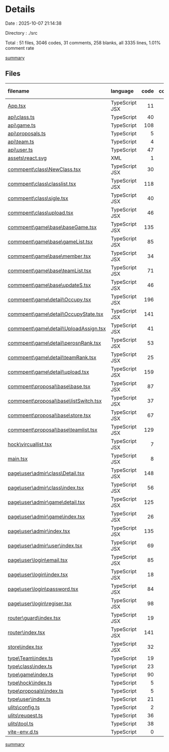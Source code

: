 # Details

Date : 2025-10-07 21:14:38

Directory : ./src

Total : 51 files,  3046 codes, 31 comments, 258 blanks, all 3335 lines, 1.01% comment rate

[summary](results.md)

## Files
| filename | language | code | comment | blank | total | comment rate |
| :--- | :--- | ---: | ---: | ---: | ---: | ---: |
| [App.tsx](../src\App.tsx) | TypeScript JSX | 11 | 0 | 2 | 13 | 0.00% |
| [api\class.ts](../src\api\class.ts) | TypeScript | 40 | 0 | 6 | 46 | 0.00% |
| [api\game.ts](../src\api\game.ts) | TypeScript | 108 | 0 | 25 | 133 | 0.00% |
| [api\proposals.ts](../src\api\proposals.ts) | TypeScript | 5 | 0 | 1 | 6 | 0.00% |
| [api\team.ts](../src\api\team.ts) | TypeScript | 4 | 0 | 0 | 4 | 0.00% |
| [api\user.ts](../src\api\user.ts) | TypeScript | 47 | 0 | 3 | 50 | 0.00% |
| [assets\react.svg](../src\assets\react.svg) | XML | 1 | 0 | 0 | 1 | 0.00% |
| [commpent\class\NewClass.tsx](../src\commpent\class\NewClass.tsx) | TypeScript JSX | 30 | 0 | 1 | 31 | 0.00% |
| [commpent\class\classlist.tsx](../src\commpent\class\classlist.tsx) | TypeScript JSX | 118 | 1 | 13 | 132 | 0.84% |
| [commpent\class\sigle.tsx](../src\commpent\class\sigle.tsx) | TypeScript JSX | 40 | 0 | 1 | 41 | 0.00% |
| [commpent\class\upload.tsx](../src\commpent\class\upload.tsx) | TypeScript JSX | 46 | 0 | 6 | 52 | 0.00% |
| [commpent\game\base\baseGame.tsx](../src\commpent\game\base\baseGame.tsx) | TypeScript JSX | 135 | 0 | 16 | 151 | 0.00% |
| [commpent\game\base\gameList.tsx](../src\commpent\game\base\gameList.tsx) | TypeScript JSX | 85 | 1 | 5 | 91 | 1.16% |
| [commpent\game\base\member.tsx](../src\commpent\game\base\member.tsx) | TypeScript JSX | 34 | 1 | 2 | 37 | 2.86% |
| [commpent\game\base\teamList.tsx](../src\commpent\game\base\teamList.tsx) | TypeScript JSX | 71 | 1 | 5 | 77 | 1.39% |
| [commpent\game\base\updateS.tsx](../src\commpent\game\base\updateS.tsx) | TypeScript JSX | 46 | 0 | 1 | 47 | 0.00% |
| [commpent\game\detail\Occupy.tsx](../src\commpent\game\detail\Occupy.tsx) | TypeScript JSX | 196 | 9 | 22 | 227 | 4.39% |
| [commpent\game\detail\OccupyState.tsx](../src\commpent\game\detail\OccupyState.tsx) | TypeScript JSX | 141 | 7 | 13 | 161 | 4.73% |
| [commpent\game\detail\UploadAssign.tsx](../src\commpent\game\detail\UploadAssign.tsx) | TypeScript JSX | 41 | 0 | 1 | 42 | 0.00% |
| [commpent\game\detail\perosnRank.tsx](../src\commpent\game\detail\perosnRank.tsx) | TypeScript JSX | 53 | 0 | 4 | 57 | 0.00% |
| [commpent\game\detail\teamRank.tsx](../src\commpent\game\detail\teamRank.tsx) | TypeScript JSX | 25 | 0 | 3 | 28 | 0.00% |
| [commpent\game\detail\upload.tsx](../src\commpent\game\detail\upload.tsx) | TypeScript JSX | 159 | 0 | 11 | 170 | 0.00% |
| [commpent\proposal\base\base.tsx](../src\commpent\proposal\base\base.tsx) | TypeScript JSX | 87 | 0 | 12 | 99 | 0.00% |
| [commpent\proposal\base\listSwitch.tsx](../src\commpent\proposal\base\listSwitch.tsx) | TypeScript JSX | 37 | 0 | 2 | 39 | 0.00% |
| [commpent\proposal\base\store.tsx](../src\commpent\proposal\base\store.tsx) | TypeScript JSX | 67 | 0 | 5 | 72 | 0.00% |
| [commpent\proposal\base\teamlist.tsx](../src\commpent\proposal\base\teamlist.tsx) | TypeScript JSX | 129 | 0 | 10 | 139 | 0.00% |
| [hock\vircuallist.tsx](../src\hock\vircuallist.tsx) | TypeScript JSX | 7 | 0 | 2 | 9 | 0.00% |
| [main.tsx](../src\main.tsx) | TypeScript JSX | 8 | 0 | 5 | 13 | 0.00% |
| [page\user\admir\class\Detail.tsx](../src\page\user\admir\class\Detail.tsx) | TypeScript JSX | 148 | 0 | 7 | 155 | 0.00% |
| [page\user\admir\class\index.tsx](../src\page\user\admir\class\index.tsx) | TypeScript JSX | 56 | 0 | 2 | 58 | 0.00% |
| [page\user\admir\game\detail.tsx](../src\page\user\admir\game\detail.tsx) | TypeScript JSX | 125 | 0 | 7 | 132 | 0.00% |
| [page\user\admir\game\index.tsx](../src\page\user\admir\game\index.tsx) | TypeScript JSX | 26 | 0 | 0 | 26 | 0.00% |
| [page\user\admir\index.tsx](../src\page\user\admir\index.tsx) | TypeScript JSX | 135 | 0 | 9 | 144 | 0.00% |
| [page\user\admir\user\index.tsx](../src\page\user\admir\user\index.tsx) | TypeScript JSX | 69 | 0 | 9 | 78 | 0.00% |
| [page\user\login\email.tsx](../src\page\user\login\email.tsx) | TypeScript JSX | 85 | 0 | 4 | 89 | 0.00% |
| [page\user\login\index.tsx](../src\page\user\login\index.tsx) | TypeScript JSX | 18 | 0 | 0 | 18 | 0.00% |
| [page\user\login\password.tsx](../src\page\user\login\password.tsx) | TypeScript JSX | 84 | 0 | 5 | 89 | 0.00% |
| [page\user\login\regiser.tsx](../src\page\user\login\regiser.tsx) | TypeScript JSX | 98 | 0 | 3 | 101 | 0.00% |
| [router\guard\index.tsx](../src\router\guard\index.tsx) | TypeScript JSX | 19 | 0 | 0 | 19 | 0.00% |
| [router\index.tsx](../src\router\index.tsx) | TypeScript JSX | 141 | 0 | 1 | 142 | 0.00% |
| [store\index.tsx](../src\store\index.tsx) | TypeScript JSX | 32 | 1 | 1 | 34 | 3.03% |
| [type\Team\index.ts](../src\type\Team\index.ts) | TypeScript | 19 | 0 | 1 | 20 | 0.00% |
| [type\class\index.ts](../src\type\class\index.ts) | TypeScript | 23 | 0 | 1 | 24 | 0.00% |
| [type\game\index.ts](../src\type\game\index.ts) | TypeScript | 90 | 1 | 18 | 109 | 1.10% |
| [type\hock\index.ts](../src\type\hock\index.ts) | TypeScript | 5 | 0 | 0 | 5 | 0.00% |
| [type\proposals\index.ts](../src\type\proposals\index.ts) | TypeScript | 5 | 0 | 0 | 5 | 0.00% |
| [type\user\index.ts](../src\type\user\index.ts) | TypeScript | 21 | 0 | 2 | 23 | 0.00% |
| [ulits\config.ts](../src\ulits\config.ts) | TypeScript | 2 | 0 | 0 | 2 | 0.00% |
| [ulits\reuqest.ts](../src\ulits\reuqest.ts) | TypeScript | 36 | 8 | 5 | 49 | 18.18% |
| [ulits\tool.ts](../src\ulits\tool.ts) | TypeScript | 38 | 0 | 5 | 43 | 0.00% |
| [vite-env.d.ts](../src\vite-env.d.ts) | TypeScript | 0 | 1 | 1 | 2 | 100.00% |

[summary](results.md)